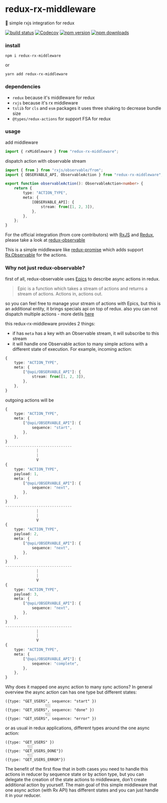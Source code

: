 # redux-rx-middleware

🤪 simple rxjs integration for redux

[![build status](https://img.shields.io/travis/AndreyUtka/redux-rx-middleware/master.svg?style=flat-square)](https://travis-ci.org/AndreyUtka/redux-rx-middleware)
[![Codecov](https://img.shields.io/codecov/c/github/AndreyUtka/redux-rx-middleware.svg?style=flat-square)](https://codecov.io/gh/AndreyUtka/redux-rx-middleware)
[![npm version](https://img.shields.io/npm/v/redux-rx-middleware.svg?style=flat-square)](https://www.npmjs.com/package/redux-rx-middleware)
[![npm downloads](https://img.shields.io/npm/dm/redux-rx-middleware.svg?style=flat-square)](https://www.npmjs.com/package/redux-rx-middleware)

### install

`npm i redux-rx-middleware`

or

`yarn add redux-rx-middleware`

### dependencies

- `redux` because it's middleware for redux
- `rxjs` because it's rx middleware
- `tslib` for `cls` and `esm` packages it uses three shaking to decrease bundle size
- `@types/redux-actions` for support FSA for redux

### usage

add middleware

```typescript
import { rxMiddleware } from "redux-rx-middleware";
```
dispatch action with observable stream
```typescript
import { from } from "rxjs/observable/from";
import { OBSERVABLE_API, ObservableAction } from "redux-rx-middleware";

export function observableAction(): ObservableAction<number> {
    return {
        type: "ACTION_TYPE",
        meta: {
            [OBSERVABLE_API]: {
                stream: from([1, 2, 3]),
            },
        },
    };
}
```

For the official integration (from core contributors) with [RxJS](http://reactivex.io/rxjs/) and [Redux](https://redux.js.org/), please take a look at [redux-observable](https://redux-observable.js.org)

This is a simple middleware like [redux-promise](https://github.com/redux-utilities/redux-promise) which adds support [Rx.Observable](http://reactivex.io/rxjs/class/es6/Observable.js~Observable.html) for the actions.

### Why not just redux-observable?

first of all, redux-observable uses [Epics](https://redux-observable.js.org/docs/basics/Epics.html) to describe async actions in redux.

> Epic is a function which takes a stream of actions and returns a stream of actions. Actions in, actions out.

so you can feel free to manage your stream of actions with Epics, but this is an additional entity, it brings specials api on top of redux.
also you can not dispatch multiple actions - more detils [here](https://github.com/redux-observable/redux-observable/issues/62)

this redux-rx-middleware provides 2 things:

*   if has `meta` has a key with an Observable stream, it will subscribe to this stream
*   it will handle one Observable action to many simple actions with a different state of execution. For example, incoming action:

```typescript
{
    type: "ACTION_TYPE",
    meta: {
        ["@api/OBSERVABLE_API"]: {
            stream: from([1, 2, 3]),
        },
    },
}
```

outgoing actions will be

```typescript
{
    type: "ACTION_TYPE",
    meta: {
        ["@api/OBSERVABLE_API"]: {
            sequence: "start",
        },
    },
}
------------------------------
              |
              |
              V
{
    type: "ACTION_TYPE",
    payload: 1,
    meta: {
        ["@api/OBSERVABLE_API"]: {
            sequence: "next",
        },
    },
}
------------------------------
              |
              |
              V
{
    type: "ACTION_TYPE",
    payload: 2,
    meta: {
        ["@api/OBSERVABLE_API"]: {
            sequence: "next",
        },
    },
}
------------------------------
              |
              |
              V
{
    type: "ACTION_TYPE",
    payload: 3,
    meta: {
        ["@api/OBSERVABLE_API"]: {
            sequence: "next",
        },
    },
}
------------------------------
              |
              |
              V
{
    type: "ACTION_TYPE",
    meta: {
        ["@api/OBSERVABLE_API"]: {
            sequence: "complete",
        },
    },
}
```

Why does it mapped one async action to many sync actions? In general overview the async action can has one type but different states:

```
({type: "GET_USERS", sequence: "start" })
                  👇🏼
({type: "GET_USERS", sequence: "done" })
                  👇🏼
({type: "GET_USERS", sequence: "error" })
```

or as usual in redux applications, different types around the one async action:

```
({type: "GET_USERS" })
          👇🏼
({type: "GET_USERS_DONE"})
          👇🏼
({type: "GET_USERS_ERROR"})
```

The benefit of the first flow that in both cases you need to handle this actions in reducer by sequence state or by action type, but you can delegate the creation of the state actions to middleware, don't create additional action by yourself. The main goal of this simple middleware that one async action (with Rx API) has different states and you can just handle it in your reducer.
